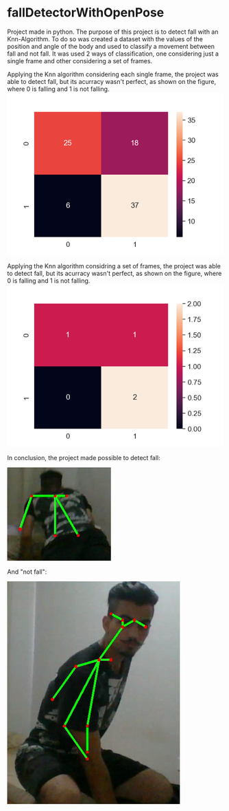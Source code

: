 # fallDetectorWithOpenPose
Project made in python. The purpose of this project is to detect fall with an Knn-Algorithm. To do so was created a dataset with the values of the position and angle of the body and used to classify  a movement between fall and not fall. It was used 2 ways of classification, one considering just a single frame and other considering a set of frames.

Applying the Knn algorithm considering each single frame, the project was able to detect fall, but its acurracy wasn't perfect, as shown on the figure, where 0 is falling and 1 is not falling.
![alt text](https://github.com/JoViGaCa/fallDetectorWithOpenPose/blob/main/images/matrixAnalisysFrame.png)

Applying the Knn algorithm considring a set of frames, the project was able to detect fall, but its acurracy wasn't perfect, as shown on the figure, where 0 is falling and 1 is not falling.
![alt text](https://github.com/JoViGaCa/fallDetectorWithOpenPose/blob/main/images/matrixAnalisysSet.png)

In conclusion, the project made possible to detect fall:


![alt text](https://github.com/JoViGaCa/fallDetectorWithOpenPose/blob/main/images/bodyFalling.png)

And "not fall":


![alt text](https://github.com/JoViGaCa/fallDetectorWithOpenPose/blob/main/images/bodyNotFalling.png)

